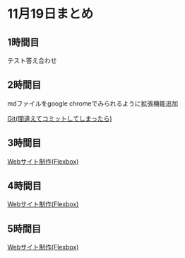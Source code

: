 # 11月19日まとめ

## 1時間目

テスト答え合わせ

## 2時間目 

mdファイルをgoogle chromeでみられるように拡張機能追加

[Git(間違えてコミットしてしまったら)](https://joytas.net/programming/git/amend-reset)

## 3時間目 

[Webサイト制作(Flexbox)](https://joytas.net/programming/website/flexbox)


## 4時間目

[Webサイト制作(Flexbox)](https://joytas.net/programming/website/flexbox)

## 5時間目

[Webサイト制作(Flexbox)](https://joytas.net/programming/website/flexbox)


